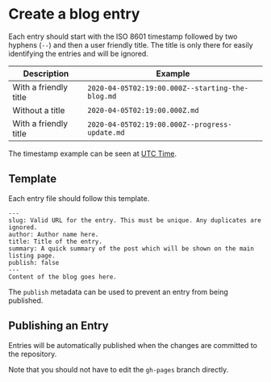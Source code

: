 # Create a blog entry

Each entry should start with the ISO 8601 timestamp followed by two hyphens (`--`) and then a user friendly title. The title is only there for easily identifying the entries and will be ignored.

| Description | Example |
|-------------|---------|
| With a friendly title | `2020-04-05T02:19:00.000Z--starting-the-blog.md`|
| Without a title | `2020-04-05T02:19:00.000Z.md` |
| With a friendly title | `2020-04-05T02:19:00.000Z--progress-update.md` |

The timestamp example can be seen at [UTC Time](https://www.utctime.net).

## Template

Each entry file should follow this template.

```
---
slug: Valid URL for the entry. This must be unique. Any duplicates are ignored.
author: Author name here.
title: Title of the entry.
summary: A quick summary of the post which will be shown on the main listing page.
publish: false
---
Content of the blog goes here.
```

The `publish` metadata can be used to prevent an entry from being published.

## Publishing an Entry

Entries will be automatically published when the changes are committed to the repository.

Note that you should not have to edit the `gh-pages` branch directly.